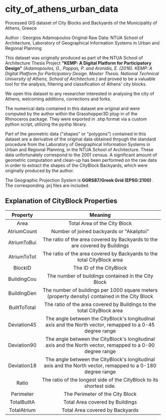 # city_of_athens_urban_data
Processed GIS dataset of City Blocks and Backyards of the Municipality of Athens, Greece

Author : Georgios Adamopoulos
Original Raw Data:  NTUA School of Architecture, Laboratory of Geographical Information Systems in Urban and Regional Planning

This dataset was originally produced as part of the NTUA School of Architecture Thesis Project **"KEMP: A Digital Platform for Participatory Design"** *(Adamopoulos, G., Pappas, P. and Aronidis, E. (2016). KEMP: A Digital Platform for Participatory Design. Master Thesis. National Technical University of Athens, School of Architecture.)* and proved to be a valuable tool for the analysis, filtering and classification of Athens' city blocks.

We open this dataset to any researcher interested in analysing the city of Athens, welcoming additions, corrections and forks.

The numerical data contained in this dataset are original and were computed by the author within the Grasshopper3D plug-in of the Rhinoceros package. They were exported in .shp format via a custom python script, utilizing the pyshp library.

Part of the geometric data ("shapes" or "polygons") contained in this dataset are a derivative of the original data obtained thrpugh the standard procedure from  the Laboratory of Geographical Information Systems in Urban and Regional Planning, in the NTUA School of Architecture. These data unfortunately correspond to the 2001 census. A significant amount of geometric computation and clean-up has been performed on the raw data in order to extract the shapes of the CityBlock Backyards, which were originally produced by the author. 

The Geographic Projection System is **GGRS87/Greek Grid (EPSG:2100)** . The corresponding .prj files are included.

## Explanation of CityBlock Properties

| Property | Meaning |
|:--------:|:-------:|
Area        | Total Area of the City Block
AtriumCount | Number of joined backyards or "Akaliptoi"
AtriumToBui | The ratio of the area covered by Backyards to the are covered by Buildings
AtriumToTot | The ratio of the area covered by Backyards to the total CityBlock area
BlockID     | The ID of the CityBlock
BuildingCou | The number of buildings contained in the City Block
BuildingDen | The number of buildings per 1000 square meters (property density) contained in the City Block
BuiltToTotal| The ratio of the area covered by Buildings to the total CityBlock area
Deviation45 | The angle between the CityBlock's longitudinal axis and the North vector, remapped to a 0-45 degree range
Deviation90 | The angle between the CityBlock's longitudinal axis and the North vector, remapped to a 0-90 degree range
Deviation18 | The angle between the CityBlock's longitudinal axis and the North vector, remapped to a 0-180 degree range
Ratio       | The ratio of the longest side of the CityBlock to its shortest side.
Perimeter   | The Perimeter of the City Block
TotalBuiltA | Total Area covered by Buildings
TotalAtrium | Total Area covered by Backyards

